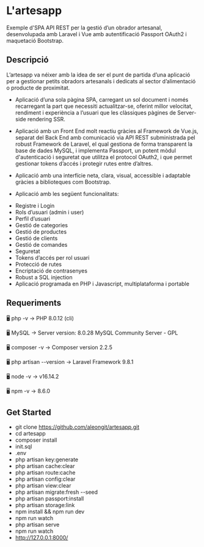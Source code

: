 # L'artesapp

Exemple d'SPA API REST per la gestió d’un obrador artesanal, desenvolupada amb Laravel i Vue amb autentificació Passport OAuth2 i maquetació Bootstrap.

## Descripció

L’artesapp va néixer amb la idea de ser el punt de partida d’una aplicació per a gestionar petits obradors artesanals i dedicats al sector d’alimentació o producte de proximitat.

- Aplicació d’una sola pàgina SPA, carregant un sol document i només recarregant la part que necessiti actualitzar-se, oferint millor velocitat, rendiment i experiència a l’usuari que les clàssiques pàgines de Server-side rendering SSR.

- Aplicació amb un Front End molt reactiu gràcies al Framework de Vue.js, separat del Back End amb comunicació via API REST subministrada pel robust Framework de Laravel, el qual gestiona de forma transparent la base de dades MySQL, i implementa Passport, un potent mòdul d'autenticació i seguretat que utilitza el protocol OAuth2, i que permet gestionar tokens d’accés i protegir rutes entre d’altres.

- Aplicació amb una interfície neta, clara, visual, accessible i adaptable gràcies a biblioteques com Bootstrap.

- Aplicació amb les següent funcionalitats:
* Registre i Login
* Rols d’usuari (admin i user)
* Perfil d’usuari
* Gestió de categories
* Gestió de productes
* Gestió de clients
* Gestió de comandes
* Seguretat
* Tokens d’accés per rol usuari
* Protecció de rutes
* Encriptació de contrasenyes
* Robust a SQL injection
* Aplicació programada en PHP i Javascript, multiplataforma i portable

## Requeriments

🖥️ php -v
→ PHP 8.0.12 (cli)

🖥️ MySQL
→ Server version: 8.0.28 MySQL Community Server - GPL

🖥️ composer -v
→ Composer version 2.2.5

🖥️ php artisan --version
→ Laravel Framework 9.8.1

🖥️ node -v
→ v16.14.2

🖥️ npm -v
→ 8.6.0

## Get Started
- git clone https://github.com/aleongit/artesapp.git
- cd artesapp
- composer install
- init.sql
- .env
- php artisan key:generate
- php artisan cache:clear
- php artisan route:cache
- php artisan config:clear
- php artisan view:clear
- php artisan migrate:fresh --seed
- php artisan passport:install
- php artisan storage:link
- npm install && npm run dev
- npm run watch
- php artisan serve
- npm run watch
- http://127.0.0.1:8000/

